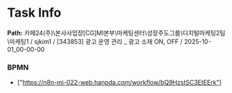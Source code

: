 # Task Info

**Path:** 카페24(주)\본사사업장\[CG]MI본부\마케팅센터\성장주도그룹\디지털마케팅2팀\마케팅1 / sjkim1 / [343853] 광고 운영 관리 _ 광고 소재 ON, OFF / 2025-10-01_00-00-00

### BPMN
- ["https://n8n-mi-022-web.hanpda.com/workflow/bQ9HzstSC3EtEErk"]

